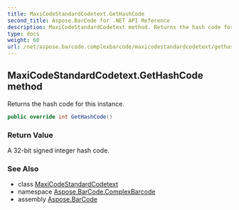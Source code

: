 ```yaml
---
title: MaxiCodeStandardCodetext.GetHashCode
second_title: Aspose.BarCode for .NET API Reference
description: MaxiCodeStandardCodetext method. Returns the hash code for this instance
type: docs
weight: 60
url: /net/aspose.barcode.complexbarcode/maxicodestandardcodetext/gethashcode/
---
```

## MaxiCodeStandardCodetext.GetHashCode method

Returns the hash code for this instance.

```csharp
public override int GetHashCode()
```

### Return Value

A 32-bit signed integer hash code.

### See Also

* class [MaxiCodeStandardCodetext](../)
* namespace [Aspose.BarCode.ComplexBarcode](../../../aspose.barcode.complexbarcode/)
* assembly [Aspose.BarCode](../../../)



